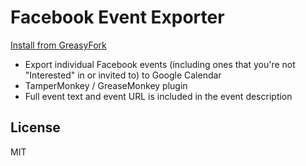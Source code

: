 Facebook Event Exporter
=======================

[Install from GreasyFork](https://greasyfork.org/en/scripts/14782-facebook-event-exporter)

- Export individual Facebook events (including ones that you're not "Interested" in or invited to) to Google Calendar
- TamperMonkey / GreaseMonkey plugin
- Full event text and event URL is included in the event description

License
-------
MIT
